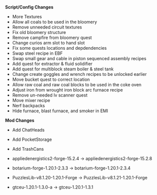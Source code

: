 **Script/Config Changes**
- More Textures
- Allow all coals to be used in the bloomery
- Remove unneeded circuit textures
- Fix old bloomery structure 
- Remove campfire from bloomery quest
- Change curios arm slot to hand slot
- Fix some quests locations and depdendencies
- Swap steel recipe in EBF
- Swap small gear and cable in piston sequenced assembly recipes
- Add quest for extractor & fluid solidifier
- Add quest for multiblock steam boiler & steel tank
- Change create goggles and wrench recipes to be unlocked earlier
- Move bucket quest to correct location
- Allow raw coal and raw coal blocks to be used in the coke oven
- Adjust iron from wrought iron block arc furnace recipe
- Remove un-needed lv scanner quest
- Move mixer recipe
- Nerf backpacks
- Hide furnace, blast furnace, and smoker in EMI

**Mod Changes**
- Add ChatHeads
- Add PocketStorage
- Add TrashCans

- appliedenergistics2-forge-15.2.4 -> appliedenergistics2-forge-15.2.8
- botarium-forge-1.20.1-2.3.3 -> botarium-forge-1.20.1-2.3.4
- PuzzlesLib-v8.1.20-1.20.1-Forge -> PuzzlesLib-v8.1.21-1.20.1-Forge
- gtceu-1.20.1-1.3.0-a -> gtceu-1.20.1-1.3.1